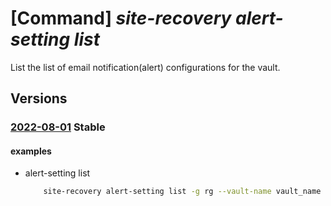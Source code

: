 # [Command] _site-recovery alert-setting list_

List the list of email notification(alert) configurations for the vault.

## Versions

### [2022-08-01](/Resources/mgmt-plane/L3N1YnNjcmlwdGlvbnMve30vcmVzb3VyY2Vncm91cHMve30vcHJvdmlkZXJzL21pY3Jvc29mdC5yZWNvdmVyeXNlcnZpY2VzL3ZhdWx0cy97fS9yZXBsaWNhdGlvbmFsZXJ0c2V0dGluZ3M=/2022-08-01.xml) **Stable**

<!-- mgmt-plane /subscriptions/{}/resourcegroups/{}/providers/microsoft.recoveryservices/vaults/{}/replicationalertsettings 2022-08-01 -->

#### examples

- alert-setting list
    ```bash
        site-recovery alert-setting list -g rg --vault-name vault_name
    ```
